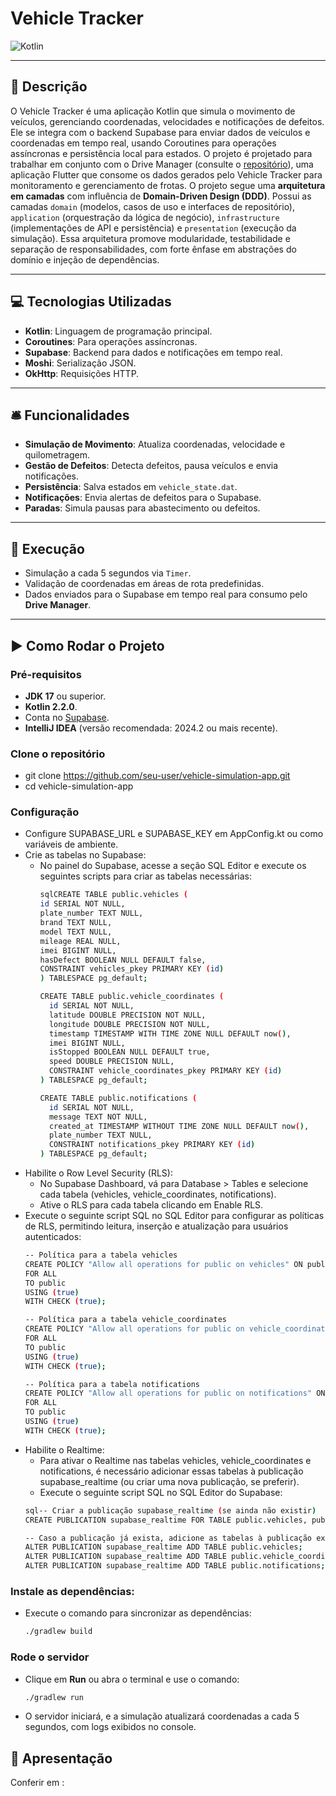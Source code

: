 # Vehicle Tracker

![Kotlin](https://img.shields.io/badge/Kotlin-2.2.0-blue?logo=kotlin)

---

## 📃 Descrição
O Vehicle Tracker é uma aplicação Kotlin que simula o movimento de veículos, gerenciando coordenadas, velocidades e notificações de defeitos. Ele se integra com o backend Supabase para enviar dados de veículos e coordenadas em tempo real, usando Coroutines para operações assíncronas e persistência local para estados. O projeto é projetado para trabalhar em conjunto com o Drive Manager (consulte o [repositório](https://github.com/FMoreiraSouza/VehicleTracker)), uma aplicação Flutter que consome os dados gerados pelo Vehicle Tracker para monitoramento e gerenciamento de frotas. O projeto segue uma **arquitetura em camadas** com influência de **Domain-Driven Design (DDD)**. Possui as camadas `domain` (modelos, casos de uso e interfaces de repositório), `application` (orquestração da lógica de negócio), `infrastructure` (implementações de API e persistência) e `presentation` (execução da simulação). Essa arquitetura promove modularidade, testabilidade e separação de responsabilidades, com forte ênfase em abstrações do domínio e injeção de dependências.

---

## 💻 Tecnologias Utilizadas
- **Kotlin**: Linguagem de programação principal.
- **Coroutines**: Para operações assíncronas.
- **Supabase**: Backend para dados e notificações em tempo real.
- **Moshi**: Serialização JSON.
- **OkHttp**: Requisições HTTP.

---

## 🛎️ Funcionalidades

- **Simulação de Movimento**: Atualiza coordenadas, velocidade e quilometragem.
- **Gestão de Defeitos**: Detecta defeitos, pausa veículos e envia notificações.
- **Persistência**: Salva estados em `vehicle_state.dat`.
- **Notificações**: Envia alertas de defeitos para o Supabase.
- **Paradas**: Simula pausas para abastecimento ou defeitos.

---

## 📱 Execução

- Simulação a cada 5 segundos via `Timer`.
- Validação de coordenadas em áreas de rota predefinidas.
- Dados enviados para o Supabase em tempo real para consumo pelo **Drive Manager**.

---

## ▶️ Como Rodar o Projeto

### Pré-requisitos
- **JDK 17** ou superior.
- **Kotlin 2.2.0**.
- Conta no [Supabase](https://supabase.com/).
- **IntelliJ IDEA** (versão recomendada: 2024.2 ou mais recente).

### Clone o repositório
- git clone https://github.com/seu-user/vehicle-simulation-app.git
- cd vehicle-simulation-app

### Configuração

- Configure SUPABASE_URL e SUPABASE_KEY em AppConfig.kt ou como variáveis de ambiente.
- Crie as tabelas no Supabase:
  - No painel do Supabase, acesse a seção SQL Editor e execute os seguintes scripts para criar as tabelas necessárias:
    ```bash
    sqlCREATE TABLE public.vehicles (
    id SERIAL NOT NULL,
    plate_number TEXT NULL,
    brand TEXT NULL,
    model TEXT NULL,
    mileage REAL NULL,
    imei BIGINT NULL,
    hasDefect BOOLEAN NULL DEFAULT false,
    CONSTRAINT vehicles_pkey PRIMARY KEY (id)
    ) TABLESPACE pg_default;

    CREATE TABLE public.vehicle_coordinates (
      id SERIAL NOT NULL,
      latitude DOUBLE PRECISION NOT NULL,
      longitude DOUBLE PRECISION NOT NULL,
      timestamp TIMESTAMP WITH TIME ZONE NULL DEFAULT now(),
      imei BIGINT NULL,
      isStopped BOOLEAN NULL DEFAULT true,
      speed DOUBLE PRECISION NULL,
      CONSTRAINT vehicle_coordinates_pkey PRIMARY KEY (id)
    ) TABLESPACE pg_default;
    
    CREATE TABLE public.notifications (
      id SERIAL NOT NULL,
      message TEXT NOT NULL,
      created_at TIMESTAMP WITHOUT TIME ZONE NULL DEFAULT now(),
      plate_number TEXT NULL,
      CONSTRAINT notifications_pkey PRIMARY KEY (id)
    ) TABLESPACE pg_default;
- Habilite o Row Level Security (RLS):
  - No Supabase Dashboard, vá para Database > Tables e selecione cada tabela (vehicles, vehicle_coordinates, notifications).
  - Ative o RLS para cada tabela clicando em Enable RLS.
- Execute o seguinte script SQL no SQL Editor para configurar as políticas de RLS, permitindo leitura, inserção e atualização para usuários autenticados:
  ```bash
  -- Política para a tabela vehicles
  CREATE POLICY "Allow all operations for public on vehicles" ON public.vehicles
  FOR ALL
  TO public
  USING (true)
  WITH CHECK (true);

  -- Política para a tabela vehicle_coordinates
  CREATE POLICY "Allow all operations for public on vehicle_coordinates" ON public.vehicle_coordinates
  FOR ALL
  TO public
  USING (true)
  WITH CHECK (true);

  -- Política para a tabela notifications
  CREATE POLICY "Allow all operations for public on notifications" ON public.notifications
  FOR ALL
  TO public
  USING (true)
  WITH CHECK (true);
- Habilite o Realtime:
  - Para ativar o Realtime nas tabelas vehicles, vehicle_coordinates e notifications, é necessário adicionar essas tabelas à publicação supabase_realtime (ou criar uma nova publicação, se preferir).
  - Execute o seguinte script SQL no SQL Editor do Supabase:
  ```bash
  sql-- Criar a publicação supabase_realtime (se ainda não existir)
  CREATE PUBLICATION supabase_realtime FOR TABLE public.vehicles, public.vehicle_coordinates, public.notifications;
  
  -- Caso a publicação já exista, adicione as tabelas à publicação existente
  ALTER PUBLICATION supabase_realtime ADD TABLE public.vehicles;
  ALTER PUBLICATION supabase_realtime ADD TABLE public.vehicle_coordinates;
  ALTER PUBLICATION supabase_realtime ADD TABLE public.notifications;

### Instale as dependências:

- Execute o comando para sincronizar as dependências:
  ```bash
  ./gradlew build

### Rode o servidor
- Clique em **Run** ou abra o terminal e use o comando:
  ```bash
  ./gradlew run
- O servidor iniciará, e a simulação atualizará coordenadas a cada 5 segundos, com logs exibidos no console.

 ## 🎥 Apresentação

Conferir em : 

